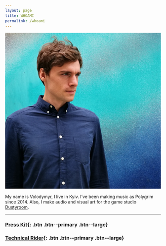 ```yaml
---
layout: page
title: WHOAMI
permalink: /whoami
---
```


![Polygrim](/assets/img/IMG_20170530_1201053.jpg)

My name is Volodymyr, I live in Kyiv. I’ve been making music as Polygrim since 2014. Also, I make audio and visual art for the game studio [Dustyroom](https://dustyroom.com/).

---

### [Press Kit](https://polygrimmusic.com/press){: .btn .btn--primary .btn--large}

### [Technical Rider](/assets/docs/polygrim_tech_rider.pdf){: .btn .btn--primary .btn--large}
